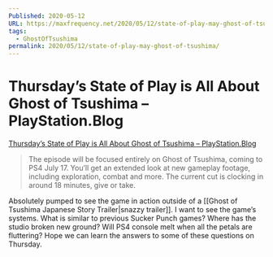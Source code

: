 ```yaml
---
Published: 2020-05-12
URL: https://maxfrequency.net/2020/05/12/state-of-play-may-ghost-of-tsushima/
tags:
  - GhostOfTsushima
permalink: 2020/05/12/state-of-play-may-ghost-of-tsushima/
---
```

# Thursday’s State of Play is All About Ghost of Tsushima – PlayStation.Blog

[Thursday’s State of Play is All About Ghost of Tsushima – PlayStation.Blog](https://blog.us.playstation.com/2020/05/12/thursdays-state-of-play-is-all-about-ghost-of-tsushima/)

> The episode will be focused entirely on Ghost of Tsushima, coming to PS4 July 17. You’ll get an extended look at new gameplay footage, including exploration, combat and more. The current cut is clocking in around 18 minutes, give or take.

Absolutely pumped to see the game in action outside of a [[Ghost of Tsushima Japanese Story Trailer|snazzy trailer]]. I want to see the game’s systems. What is similar to previous Sucker Punch games? Where has the studio broken new ground? Will PS4 console melt when all the petals are fluttering? Hope we can learn the answers to some of these questions on Thursday.